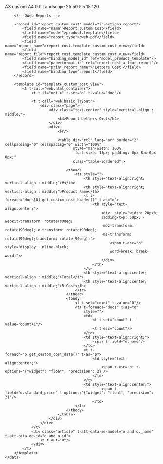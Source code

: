 <?xml version="1.0" encoding="UTF-8"?>
<odoo>
    <data>
        <record id="a_four_report" model="report.paperformat">
            <field name="name">A3 custom</field>
            <field name="default" eval="True"/>
            <field name="format">A4</field>
            <field name="page_height">0</field>
            <field name="page_width">0</field>
            <field name="orientation">Landscape</field>
            <field name="margin_top">25</field>
            <field name="margin_bottom">50</field>
            <field name="margin_left">5</field>
            <field name="margin_right">5</field>
            <field name="header_line" eval="False"/>
            <field name="header_spacing">15</field>
            <field name="dpi">120</field>
        </record>


        <!-- QWeb Reports -->

        <record id="report_custom_cost" model="ir.actions.report">
            <field name="name">Report Custom Cost</field>
            <field name="model">product.template</field>
            <field name="report_type">qweb-pdf</field>
            <field name="report_name">report_cost.template_custom_cost_view</field>
            <field name="report_file">report_cost.template_custom_cost_view</field>
            <field name="binding_model_id" ref="model_product_template"/>
            <field name="paperformat_id" ref="report_cost.a_four_report"/>
            <field name="print_report_name">'Letters Cost'</field>
            <field name="binding_type">report</field>
        </record>

        <template id="template_custom_cost_view">
            <t t-call="web.html_container">
                <t t-if="not o" t-set="o" t-value="doc"/>

                <t t-call="web.basic_layout">
                    <div class="page">
                        <div class="text-center" style="vertical-align : middle;">
                            <h4>Report Letters Cost</h4>
                        </div>
                        <div>
                            <br/>
<!--                            table-condensed-->
                            <table dir="rtl" lang="ar" border="2" cellpadding="0" cellspacing="0" width="100%"
                                   style="min-width: 100%;
                                    font-size: 18px; padding: 0px 8px 0px 8px;"
                                   class="table-bordered" >

                                <thead>
                                    <tr style="">
                                        <th style="text-align:right; vertical-align : middle;">#</th>
                                        <th style="text-align:right; vertical-align : middle;">Product Name</th>
                                        <t t-foreach="docs[0].get_custom_cost_header()" t-as="o">
                                            <th style="text-align:center;">
                                                <div  style="width: 20px%;
                                                padding-top: 50px; -webkit-transform: rotate(90deg);
                                                -moz-transform: rotate(90deg);-o-transform: rotate(90deg);
                                                -ms-transform: rotate(90deg);transform: rotate(90deg);">
                                                    <span t-esc="o" style="display: inline-block;
                                                    word-break: break-word;"/>
                                                </div>
                                            </th>
                                        </t>
                                        <th style="text-align:center; vertical-align : middle;">Total</th>
                                        <th style="text-align:center; vertical-align : middle;">R.Cost</th>
                                    </tr>
                                </thead>
                                <tbody>
                                    <t t-set="count" t-value="0"/>
                                    <tr t-foreach="docs" t-as="o"
                                        style="">
                                        <td>
                                            <t t-set="count" t-value="count+1"/>
                                            <t t-esc="count"/>
                                        </td>
                                        <td style="text-align:right;">
                                            <span t-field="o.name"/>
                                        </td>
                                        <t t-foreach="o.get_custom_cost_data()" t-as="p">
                                            <td style="text-align:center;">
                                                <span t-esc="p" t-options='{"widget": "float", "precision": 2}'/>
                                            </td>
                                        </t>
                                        <td style="text-align:center;">
                                                <span t-field="o.standard_price" t-options='{"widget": "float", "precision": 2}'/>
                                            </td>
                                    </tr>
                                </tbody>
                            </table>
                        </div>
                    </div>
                </t>
                <div class="article" t-att-data-oe-model="o and o._name" t-att-data-oe-id="o and o.id">
                    <t t-out="0"/>
                </div>
            </t>
        </template>
    </data>
</odoo>
